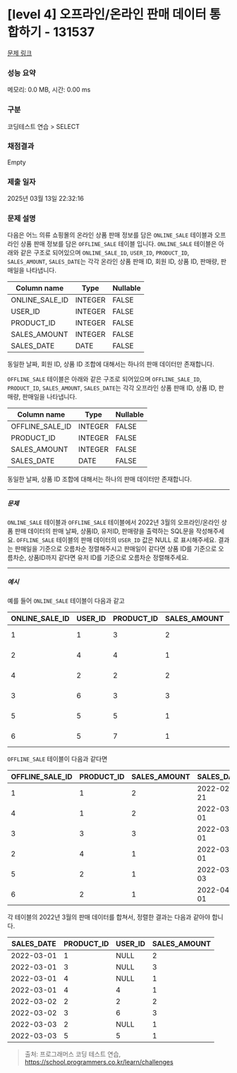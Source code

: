 # [level 4] 오프라인/온라인 판매 데이터 통합하기 - 131537 

[문제 링크](https://school.programmers.co.kr/learn/courses/30/lessons/131537) 

### 성능 요약

메모리: 0.0 MB, 시간: 0.00 ms

### 구분

코딩테스트 연습 > SELECT

### 채점결과

Empty

### 제출 일자

2025년 03월 13일 22:32:16

### 문제 설명

<p>다음은 어느 의류 쇼핑몰의 온라인 상품 판매 정보를 담은 <code>ONLINE_SALE</code> 테이블과 오프라인 상품 판매 정보를 담은 <code>OFFLINE_SALE</code> 테이블 입니다. <code>ONLINE_SALE</code> 테이블은 아래와 같은 구조로 되어있으며 <code>ONLINE_SALE_ID</code>, <code>USER_ID</code>, <code>PRODUCT_ID</code>, <code>SALES_AMOUNT</code>, <code>SALES_DATE</code>는 각각 온라인 상품 판매 ID, 회원 ID, 상품 ID, 판매량, 판매일을 나타냅니다.</p>
<table class="table">
        <thead><tr>
<th>Column name</th>
<th>Type</th>
<th>Nullable</th>
</tr>
</thead>
        <tbody><tr>
<td>ONLINE_SALE_ID</td>
<td>INTEGER</td>
<td>FALSE</td>
</tr>
<tr>
<td>USER_ID</td>
<td>INTEGER</td>
<td>FALSE</td>
</tr>
<tr>
<td>PRODUCT_ID</td>
<td>INTEGER</td>
<td>FALSE</td>
</tr>
<tr>
<td>SALES_AMOUNT</td>
<td>INTEGER</td>
<td>FALSE</td>
</tr>
<tr>
<td>SALES_DATE</td>
<td>DATE</td>
<td>FALSE</td>
</tr>
</tbody>
      </table>
<p>동일한 날짜, 회원 ID, 상품 ID 조합에 대해서는 하나의 판매 데이터만 존재합니다.</p>

<p><code>OFFLINE_SALE</code> 테이블은 아래와 같은 구조로 되어있으며 <code>OFFLINE_SALE_ID</code>, <code>PRODUCT_ID</code>, <code>SALES_AMOUNT</code>, <code>SALES_DATE</code>는 각각 오프라인 상품 판매 ID, 상품 ID, 판매량, 판매일을 나타냅니다.</p>
<table class="table">
        <thead><tr>
<th>Column name</th>
<th>Type</th>
<th>Nullable</th>
</tr>
</thead>
        <tbody><tr>
<td>OFFLINE_SALE_ID</td>
<td>INTEGER</td>
<td>FALSE</td>
</tr>
<tr>
<td>PRODUCT_ID</td>
<td>INTEGER</td>
<td>FALSE</td>
</tr>
<tr>
<td>SALES_AMOUNT</td>
<td>INTEGER</td>
<td>FALSE</td>
</tr>
<tr>
<td>SALES_DATE</td>
<td>DATE</td>
<td>FALSE</td>
</tr>
</tbody>
      </table>
<p>동일한 날짜, 상품 ID 조합에 대해서는 하나의 판매 데이터만 존재합니다.</p>

<hr>

<h5>문제</h5>

<p><code>ONLINE_SALE</code> 테이블과 <code>OFFLINE_SALE</code> 테이블에서 2022년 3월의 오프라인/온라인 상품 판매 데이터의 판매 날짜, 상품ID, 유저ID, 판매량을 출력하는 SQL문을 작성해주세요. <code>OFFLINE_SALE</code> 테이블의 판매 데이터의 <code>USER_ID</code> 값은 NULL 로 표시해주세요. 결과는 판매일을 기준으로 오름차순 정렬해주시고 판매일이 같다면 상품 ID를 기준으로 오름차순, 상품ID까지 같다면 유저 ID를 기준으로 오름차순 정렬해주세요.</p>

<hr>

<h5>예시</h5>

<p>예를 들어 <code>ONLINE_SALE</code> 테이블이 다음과 같고</p>
<table class="table">
        <thead><tr>
<th>ONLINE_SALE_ID</th>
<th>USER_ID</th>
<th>PRODUCT_ID</th>
<th>SALES_AMOUNT</th>
<th>SALES_DATE</th>
</tr>
</thead>
        <tbody><tr>
<td>1</td>
<td>1</td>
<td>3</td>
<td>2</td>
<td>2022-02-25</td>
</tr>
<tr>
<td>2</td>
<td>4</td>
<td>4</td>
<td>1</td>
<td>2022-03-01</td>
</tr>
<tr>
<td>4</td>
<td>2</td>
<td>2</td>
<td>2</td>
<td>2022-03-02</td>
</tr>
<tr>
<td>3</td>
<td>6</td>
<td>3</td>
<td>3</td>
<td>2022-03-02</td>
</tr>
<tr>
<td>5</td>
<td>5</td>
<td>5</td>
<td>1</td>
<td>2022-03-03</td>
</tr>
<tr>
<td>6</td>
<td>5</td>
<td>7</td>
<td>1</td>
<td>2022-04-06</td>
</tr>
</tbody>
      </table>
<p><code>OFFLINE_SALE</code> 테이블이 다음과 같다면</p>
<table class="table">
        <thead><tr>
<th>OFFLINE_SALE_ID</th>
<th>PRODUCT_ID</th>
<th>SALES_AMOUNT</th>
<th>SALES_DATE</th>
</tr>
</thead>
        <tbody><tr>
<td>1</td>
<td>1</td>
<td>2</td>
<td>2022-02-21</td>
</tr>
<tr>
<td>4</td>
<td>1</td>
<td>2</td>
<td>2022-03-01</td>
</tr>
<tr>
<td>3</td>
<td>3</td>
<td>3</td>
<td>2022-03-01</td>
</tr>
<tr>
<td>2</td>
<td>4</td>
<td>1</td>
<td>2022-03-01</td>
</tr>
<tr>
<td>5</td>
<td>2</td>
<td>1</td>
<td>2022-03-03</td>
</tr>
<tr>
<td>6</td>
<td>2</td>
<td>1</td>
<td>2022-04-01</td>
</tr>
</tbody>
      </table>
<p>각 테이블의 2022년 3월의 판매 데이터를 합쳐서, 정렬한 결과는 다음과 같아야 합니다.</p>
<table class="table">
        <thead><tr>
<th>SALES_DATE</th>
<th>PRODUCT_ID</th>
<th>USER_ID</th>
<th>SALES_AMOUNT</th>
</tr>
</thead>
        <tbody><tr>
<td>2022-03-01</td>
<td>1</td>
<td>NULL</td>
<td>2</td>
</tr>
<tr>
<td>2022-03-01</td>
<td>3</td>
<td>NULL</td>
<td>3</td>
</tr>
<tr>
<td>2022-03-01</td>
<td>4</td>
<td>NULL</td>
<td>1</td>
</tr>
<tr>
<td>2022-03-01</td>
<td>4</td>
<td>4</td>
<td>1</td>
</tr>
<tr>
<td>2022-03-02</td>
<td>2</td>
<td>2</td>
<td>2</td>
</tr>
<tr>
<td>2022-03-02</td>
<td>3</td>
<td>6</td>
<td>3</td>
</tr>
<tr>
<td>2022-03-03</td>
<td>2</td>
<td>NULL</td>
<td>1</td>
</tr>
<tr>
<td>2022-03-03</td>
<td>5</td>
<td>5</td>
<td>1</td>
</tr>
</tbody>
      </table>

> 출처: 프로그래머스 코딩 테스트 연습, https://school.programmers.co.kr/learn/challenges